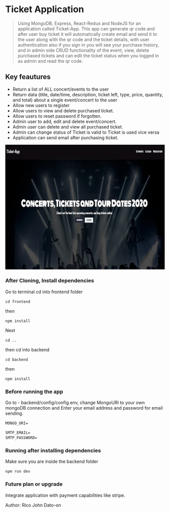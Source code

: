 # Ticket Application

> Using MongoDB, Express, React-Redux and NodeJS for an application called Ticket-App. This app can generate qr code and after user buy ticket it will automatically create email and send it to the user along with the qr code and the ticket details, with user authentication also if you sign in you will see your purchase history, and in admin side CRUD functionality of the event, view, delete purchased tickets and can edit the ticket status when you logged in as admin and read the qr code.

## Key feautures

- Return a list of ALL concert/events to the user
- Return data (title, date/time, description, ticket left, type, price, quantity, and total) about a single event/concert to the user
- Allow new users to register
- Allow users to view and delete purchased ticket.
- Allow users to reset password if forgotten.
- Admin user to add, edit and delete event/concert.
- Admin user can delete and view all purchased ticket.
- Admin can change status of Ticket is valid to Ticket is used vice versa
- Application can send email after purchasing ticket.

![Alt text](frontend/src/img/ticket.png?raw=true 'TICKET_APP')

### After Cloning, Install dependencies

Go to terminal cd into frontend folder

```
cd frontend
```

then

```
npm install
```

Next

```
cd ..
```

then cd into backend

```
cd backend
```

then

```
npm install
```

### Before running the app

Go to - backend/config/config.env, change MongoURI to your own mongoDB connection and Enter your email address and password for email sending.

```
MONGO_URI=
```

```
SMTP_EMAIL=
SMTP_PASSWORD=
```

### Running after installing dependencies

Make sure you are inside the backend folder

```
npm run dev
```

### Future plan or upgrade

Integrate application with payment capabilities like stripe.

Author: Rico John Dato-on

